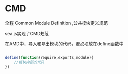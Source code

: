 # CMD

全程 Common Module Definition ,公共模块定义规范

sea.js实现了CMD规范

在AMD中，导入和导出模块的代码，都必须放在define函数中

```js

define(function(require,exports,module){
    //模块内部的代码
})

```
